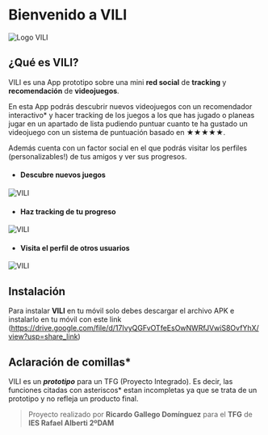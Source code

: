 # Bienvenido a VILI
![Logo VILI](https://imgur.com/z6SsxYZ.png)

## ¿Qué es VILI?

 VILI es una App prototipo sobre una mini **red social** de **tracking** y **recomendación** de **videojuegos**. 

En esta App podrás descubrir nuevos videojuegos con un recomendador interactivo* y hacer tracking de los juegos a los que has jugado o planeas jugar en un apartado de lista pudiendo puntuar cuanto te ha gustado un videojuego con un sistema de puntuación basado en **★★★★★**.
 
Además cuenta con un factor social en el que podrás visitar los perfiles (personalizables!) de tus amigos y ver sus progresos. 

- #### Descubre nuevos juegos
![VILI](https://imgur.com/mTHUiwX.png)
- #### Haz tracking de tu progreso
![VILI](https://imgur.com/BjKPFKJ.png)
 - #### Visita el perfil de otros usuarios
![VILI](https://imgur.com/0ZH7HFY.png)


## Instalación

Para instalar **VILI** en tu móvil solo debes descargar el archivo APK e instalarlo en tu móvil con este link (https://drive.google.com/file/d/17IvyQGFvOTfeEsOwNWRfJVwiS8OvfYhX/view?usp=share_link)

## Aclaración de comillas*

VILI es un ***prototipo***  para un TFG (Proyecto Integrado). Es decir, las funciones citadas con asteriscos* estan incompletas ya que se trata de un prototipo y no refleja un producto final.


> Proyecto realizado por **Ricardo Gallego Domínguez** para el **TFG**
> de **IES Rafael Alberti 2ºDAM**


